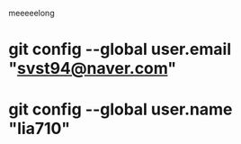 meeeeelong 

# git config --global user.email "svst94@naver.com"
# git config --global user.name "lia710"

